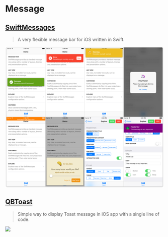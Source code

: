 Message
==

[SwiftMessages](https://github.com/SwiftKickMobile/SwiftMessages)
--
> A very flexible message bar for iOS written in Swift.

![](https://github.com/SwiftKickMobile/SwiftMessages/raw/master/Demo/demo.png)

## [QBToast](https://github.com/sjc-bui/QBToast)
> Simple way to display Toast message in iOS app with a single line of code.

![](https://github.com/sjc-bui/QBToast/raw/master/Example/QBToast/screen-record.gif?raw=true)
